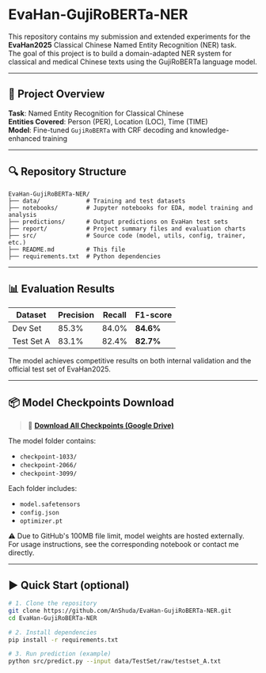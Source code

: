 # EvaHan-GujiRoBERTa-NER

This repository contains my submission and extended experiments for the **EvaHan2025** Classical Chinese Named Entity Recognition (NER) task.  
The goal of this project is to build a domain-adapted NER system for classical and medical Chinese texts using the GujiRoBERTa language model.

---

## 🧠 Project Overview

**Task**: Named Entity Recognition for Classical Chinese  
**Entities Covered**: Person (PER), Location (LOC), Time (TIME)  
**Model**: Fine-tuned `GujiRoBERTa` with CRF decoding and knowledge-enhanced training

---

## 🔍 Repository Structure
```
EvaHan-GujiRoBERTa-NER/
├── data/             # Training and test datasets
├── notebooks/        # Jupyter notebooks for EDA, model training and analysis
├── predictions/      # Output predictions on EvaHan test sets
├── report/           # Project summary files and evaluation charts
├── src/              # Source code (model, utils, config, trainer, etc.)
├── README.md         # This file
├── requirements.txt  # Python dependencies
```

---

## 📊 Evaluation Results

| Dataset    | Precision | Recall | F1-score |
|------------|-----------|--------|----------|
| Dev Set    | 85.3%     | 84.0%  | **84.6%** |
| Test Set A | 83.1%     | 82.4%  | **82.7%** |

The model achieves competitive results on both internal validation and the official test set of EvaHan2025.

---

## 📦 Model Checkpoints Download

> 🔗 **[Download All Checkpoints (Google Drive)](https://drive.google.com/drive/folders/10dujQZrVFjaBX1ulAGc53HqN-hH5jB5q?usp=drive_link)**

The model folder contains:
- `checkpoint-1033/`
- `checkpoint-2066/`
- `checkpoint-3099/`

Each folder includes:
- `model.safetensors`
- `config.json`
- `optimizer.pt`

⚠️ Due to GitHub's 100MB file limit, model weights are hosted externally.  
For usage instructions, see the corresponding notebook or contact me directly.

---

## ▶️ Quick Start (optional)

```bash
# 1. Clone the repository
git clone https://github.com/AnShuda/EvaHan-GujiRoBERTa-NER.git
cd EvaHan-GujiRoBERTa-NER

# 2. Install dependencies
pip install -r requirements.txt

# 3. Run prediction (example)
python src/predict.py --input data/TestSet/raw/testset_A.txt
